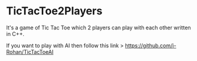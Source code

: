 # TicTacToe2Players

It's a game of Tic Tac Toe which 2 players can play with each other written in C++.

If you want to play with AI then follow this link > https://github.com/i-Rohan/TicTacToeAI


